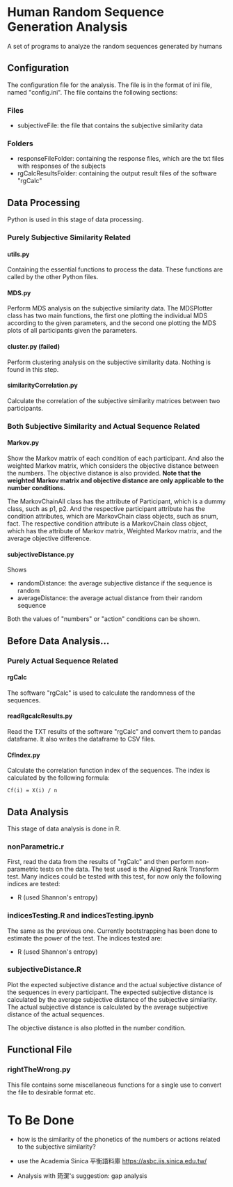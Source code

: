 # Human Random Sequence Generation Analysis

A set of programs to analyze the random sequences generated by humans

## Configuration

The configuration file for the analysis. The file is in the format of ini file, named "config.ini". The file contains the following sections:

### Files
- subjectiveFile: the file that contains the subjective similarity data

### Folders
- responseFileFolder: containing the response files, which are the txt files with responses of the subjects
- rgCalcResultsFolder: containing the output result files of the software "rgCalc"

## Data Processing

Python is used in this stage of data processing.

### Purely Subjective Similarity Related

#### utils.py

Containing the essential functions to process the data. These functions are called by the other Python files.

#### MDS.py

Perform MDS analysis on the subjective similarity data. The MDSPlotter class has two main functions, the first one plotting the individual MDS according to the given parameters, and the second one plotting the MDS plots of all participants given the parameters.

#### cluster.py (failed)

Perform clustering analysis on the subjective similarity data. Nothing is found in this step.

#### similarityCorrelation.py

Calculate the correlation of the subjective similarity matrices between two participants.

### Both Subjective Similarity and Actual Sequence Related

#### Markov.py

Show the Markov matrix of each condition of each participant. And also the weighted Markov matrix, which considers the objective distance between the numbers. The objective distance is also provided. **Note that the weighted Markov matrix and objective distance are only applicable to the number conditions.**

The MarkovChainAll class has the attribute of Participant, which is a dummy class, such as p1, p2. And the respective participant attribute has the condition attributes, which are MarkovChain class objects, such as snum, fact. The respective condition attribute is a MarkovChain class object, which has the attribute of Markov matrix, Weighted Markov matrix, and the average objective difference. 

#### subjectiveDistance.py

Shows
- randomDistance: the average subjective distance if the sequence is random
- averageDistance: the average actual distance from their random sequence

Both the values of "numbers" or "action" conditions can be shown. 

## Before Data Analysis...

### Purely Actual Sequence Related
 
#### rgCalc

The software "rgCalc" is used to calculate the randomness of the sequences.

#### readRgcalcResults.py

Read the TXT results of the software "rgCalc" and convert them to pandas dataframe. It also writes the dataframe to CSV files.

#### CfIndex.py

Calculate the correlation function index of the sequences. The index is calculated by the following formula:

```
Cf(i) = X(i) / n  
```

## Data Analysis

This stage of data analysis is done in R.

### nonParametric.r

First, read the data from the results of "rgCalc" and then perform non-parametric tests on the data. The test used is the Aligned Rank Transform test. Many indices could be tested with this test, for now only the following indices are tested:
- R (used Shannon's entropy)

### indicesTesting.R and indicesTesting.ipynb

The same as the previous one. Currently bootstrapping has been done to estimate the power of the test. The indices tested are:
- R (used Shannon's entropy)

### subjectiveDistance.R

Plot the expected subjective distance and the actual subjective distance of the sequences in every participant. The expected subjective distance is calculated by the average subjective distance of the subjective similarity. The actual subjective distance is calculated by the average subjective distance of the actual sequences.

The objective distance is also plotted in the number condition.

## Functional File

### rightTheWrong.py

This file contains some miscellaneous functions for a single use to convert the file to desirable format etc.

# To Be Done

- how is the similarity of the phonetics of the numbers or actions related to the subjective similarity?

- use the Academia Sinica 平衡語料庫 https://asbc.iis.sinica.edu.tw/

- Analysis with 筠潔's suggestion: gap analysis

